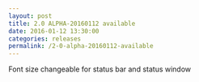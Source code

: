 ```yaml
---
layout: post
title: 2.0 ALPHA-20160112 available
date: 2016-01-12 13:30:00
categories: releases
permalink: /2-0-alpha-20160112-available
---
```


Font size changeable for status bar and status window


